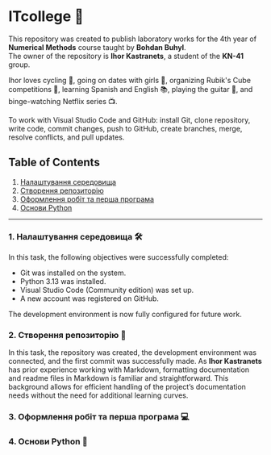 # ITcollege 🚀

This repository was created to publish laboratory works for the 4th year of **Numerical Methods** course taught by **Bohdan Buhyl**.  
The owner of the repository is **Ihor Kastranets**, a student of the **KN-41** group.

Ihor loves cycling 🚴, going on dates with girls 💑, organizing Rubik's Cube competitions 🧩, learning Spanish and English 📚, playing the guitar 🎸, and binge-watching Netflix series 📺.

To work with Visual Studio Code and GitHub: install Git, clone repository, write code, commit changes, push to GitHub, create branches, merge, resolve conflicts, and pull updates.

## Table of Contents
1. [Налаштування середовища](#FirstTask)
2. [Створення репозиторію](#)
3. [Оформлення робіт та перша програма](#оформлення-робіт-та-перша-програма)
4. [Основи Python](#основи-python)

---

### 1. Налаштування середовища 🛠️
In this task, the following objectives were successfully completed:

- Git was installed on the system.
- Python 3.13 was installed.
- Visual Studio Code (Community edition) was set up.
- A new account was registered on GitHub.

The development environment is now fully configured for future work.

### 2. Створення репозиторію 📂

In this task, the repository was created, the development environment was connected, and the first commit was successfully made. As **Ihor Kastranets** has prior experience working with Markdown, formatting documentation and readme files in Markdown is familiar and straightforward. This background allows for efficient handling of the project’s documentation needs without the need for additional learning curves.

### 3. Оформлення робіт та перша програма 💻

### 4. Основи Python 🐍
